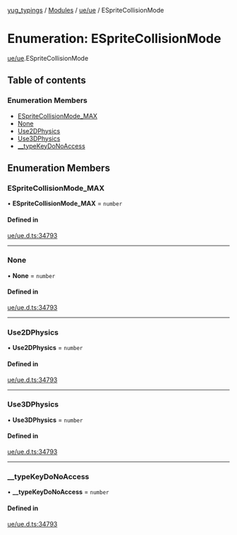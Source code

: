 [yug_typings](../README.md) / [Modules](../modules.md) / [ue/ue](../modules/ue_ue.md) / ESpriteCollisionMode

# Enumeration: ESpriteCollisionMode

[ue/ue](../modules/ue_ue.md).ESpriteCollisionMode

## Table of contents

### Enumeration Members

- [ESpriteCollisionMode\_MAX](ue_ue.ESpriteCollisionMode.md#espritecollisionmode_max)
- [None](ue_ue.ESpriteCollisionMode.md#none)
- [Use2DPhysics](ue_ue.ESpriteCollisionMode.md#use2dphysics)
- [Use3DPhysics](ue_ue.ESpriteCollisionMode.md#use3dphysics)
- [\_\_typeKeyDoNoAccess](ue_ue.ESpriteCollisionMode.md#__typekeydonoaccess)

## Enumeration Members

### ESpriteCollisionMode\_MAX

• **ESpriteCollisionMode\_MAX** = `number`

#### Defined in

[ue/ue.d.ts:34793](https://github.com/YugMetaverse/yug_typings/blob/25cad34/ue/ue.d.ts#L34793)

___

### None

• **None** = `number`

#### Defined in

[ue/ue.d.ts:34793](https://github.com/YugMetaverse/yug_typings/blob/25cad34/ue/ue.d.ts#L34793)

___

### Use2DPhysics

• **Use2DPhysics** = `number`

#### Defined in

[ue/ue.d.ts:34793](https://github.com/YugMetaverse/yug_typings/blob/25cad34/ue/ue.d.ts#L34793)

___

### Use3DPhysics

• **Use3DPhysics** = `number`

#### Defined in

[ue/ue.d.ts:34793](https://github.com/YugMetaverse/yug_typings/blob/25cad34/ue/ue.d.ts#L34793)

___

### \_\_typeKeyDoNoAccess

• **\_\_typeKeyDoNoAccess** = `number`

#### Defined in

[ue/ue.d.ts:34793](https://github.com/YugMetaverse/yug_typings/blob/25cad34/ue/ue.d.ts#L34793)
